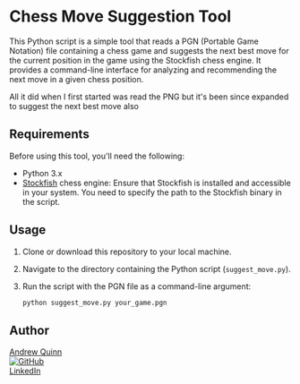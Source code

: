 # Chess Move Suggestion Tool

This Python script is a simple tool that reads a PGN (Portable Game Notation) file containing a chess game and suggests the next best move for the current position in the game using the Stockfish chess engine. It provides a command-line interface for analyzing and recommending the next move in a given chess position.

All it did when I first started was read the PNG but it's been since expanded to suggest the next best move also

## Requirements

Before using this tool, you'll need the following:

- Python 3.x
- [Stockfish](https://stockfishchess.org/download/) chess engine: Ensure that Stockfish is installed and accessible in your system. You need to specify the path to the Stockfish binary in the script.

## Usage

1. Clone or download this repository to your local machine.

2. Navigate to the directory containing the Python script (`suggest_move.py`).

3. Run the script with the PGN file as a command-line argument:

   ```sh
   python suggest_move.py your_game.pgn

## Author

[Andrew Quinn](https://blog.andruquinn.com)  
[![GitHub](https://img.shields.io/badge/GitHub-Profile-blue)](https://github.com/crux55)  
[LinkedIn](https://www.linkedin.com/in/andrew-quinn-9284a998/)  

